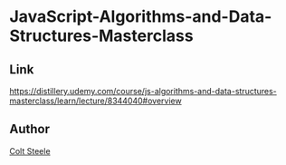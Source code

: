 # JavaScript-Algorithms-and-Data-Structures-Masterclass

## Link
https://distillery.udemy.com/course/js-algorithms-and-data-structures-masterclass/learn/lecture/8344040#overview

## Author
[Colt Steele](https://distillery.udemy.com/user/coltsteele/)
